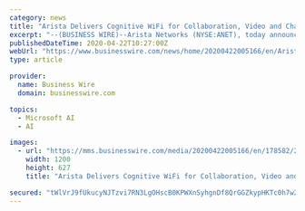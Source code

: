 ```yaml
---
category: news
title: "Arista Delivers Cognitive WiFi for Collaboration, Video and Chat Applications"
excerpt: "--(BUSINESS WIRE)--Arista Networks (NYSE:ANET), today announced a new release of its Cognitive WiFi software ... automated troubleshooting and location services. This provides customers with ..."
publishedDateTime: 2020-04-22T10:27:00Z
webUrl: "https://www.businesswire.com/news/home/20200422005166/en/Arista-Delivers-Cognitive-WiFi-Collaboration-Video-Chat"
type: article

provider:
  name: Business Wire
  domain: businesswire.com

topics:
  - Microsoft AI
  - AI

images:
  - url: "https://mms.businesswire.com/media/20200422005166/en/178582/23/arista_200pt_FINAL.jpg"
    width: 1200
    height: 627
    title: "Arista Delivers Cognitive WiFi for Collaboration, Video and Chat Applications"

secured: "tWlVrJ9fUkucyNJTzvi7RN3LgOHscB0KPWXnSyhgnDf8QrGGZkypHKTc0h7w22iHqlk72jDs4AmYPwRhLhCZGjWJnu3oRJsb/nf7Xo0B5nr85geXwFbR6FmxRqJVipl+CCyx/kQwPbDAMHEnT47EimCiispZsT5RUaPSmJJj1B7YvB7qgTvlk8YppgBs0/9QNhASyqEtynUodo7VlfBYm0hCoNJIB1YT1b9cTHjxX5thxJ9PYYPE2eoZ368fsub9qR2DyT4sF8+2T+AxO+elJOpLn1rpxSP5TqskknjoIRwICjoAA+ZBF6rbUG579y8q;MWwAolBWsqnj3SlGXyWc4Q=="
---
```


